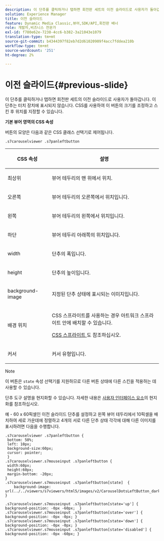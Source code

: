 ```yaml
---
description: 이 단추를 클릭하거나 탭하면 회전판 세트의 이전 슬라이드로 사용자가 돌아갑니다. 이 단추는 터치 장치에 표시되지 않습니다. CSS를 사용하여 이 버튼의 크기를 조정하고 스킨 후 위치를 지정할 수 있습니다.
solution: Experience Manager
title: 이전 슬라이드
feature: Dynamic Media Classic,뷰어,SDK/API,회전판 배너
role: 개발자,비즈니스 전문가
exl-id: f780e62e-7238-4cc6-b382-3a21043e1079
translation-type: tm+mt
source-git-commit: b4344397f82eb7d2d61020909f4acc7fddea210b
workflow-type: tm+mt
source-wordcount: '251'
ht-degree: 2%

---
```


# 이전 슬라이드{#previous-slide}

이 단추를 클릭하거나 탭하면 회전판 세트의 이전 슬라이드로 사용자가 돌아갑니다. 이 단추는 터치 장치에 표시되지 않습니다. CSS를 사용하여 이 버튼의 크기를 조정하고 스킨 후 위치를 지정할 수 있습니다.

<!--<a id="section_6C008EE11212461FA744F2540D38C295"></a>-->

**기본 뷰어 영역의 CSS 속성**

버튼의 모양은 다음과 같은 CSS 클래스 선택기로 제어됩니다.

`.s7carouselviewer .s7panleftbutton`

<table id="table_94EE3F5BBE4547C0B4943471CEE7EDE4"> 
 <thead> 
  <tr> 
   <th colname="col1" class="entry"> <p> CSS 속성 </p> </th> 
   <th colname="col2" class="entry"> <p>설명 </p> </th> 
  </tr> 
 </thead>
 <tbody> 
  <tr> 
   <td colname="col1"> <p> <span class="codeph"> 최상위 </span> </p> </td> 
   <td colname="col2"> <p>뷰어 테두리의 맨 위에서 위치. </p> </td> 
  </tr> 
  <tr> 
   <td colname="col1"> <p> <span class="codeph"> 오른쪽 </span> </p> </td> 
   <td colname="col2"> <p>뷰어 테두리의 오른쪽에서 위치입니다. </p> </td> 
  </tr> 
  <tr> 
   <td colname="col1"> <p> <span class="codeph"> 왼쪽 </span> </p> </td> 
   <td colname="col2"> <p>뷰어 테두리의 왼쪽에서 위치입니다. </p> </td> 
  </tr> 
  <tr> 
   <td colname="col1"> <p> <span class="codeph"> 하단 </span> </p> </td> 
   <td colname="col2"> <p>뷰어 테두리 아래쪽의 위치입니다. </p> </td> 
  </tr> 
  <tr> 
   <td colname="col1"> <p> <span class="codeph"> width </span> </p> </td> 
   <td colname="col2"> <p>단추의 폭입니다. </p> </td> 
  </tr> 
  <tr> 
   <td colname="col1"> <p> <span class="codeph"> height </span> </p> </td> 
   <td colname="col2"> <p>단추의 높이입니다. </p> </td> 
  </tr> 
  <tr> 
   <td colname="col1"> <p> <span class="codeph"> background-image  </span> </p> </td> 
   <td colname="col2"> <p>지정된 단추 상태에 표시되는 이미지입니다. </p> </td> 
  </tr> 
  <tr> 
   <td colname="col1"> <p> <span class="codeph"> 배경 위치  </span> </p> </td> 
   <td colname="col2"> <p> CSS 스프라이트를 사용하는 경우 아트워크 스프라이트 안에 배치할 수 있습니다. </p> <p><a href="../../../c-html5-aem-asset-viewers/c-html5-aem-carousel/c-html5-aem-carousel-customizingviewer/c-html5-aem-carousel-customizingviewer.md#section-9b6d8d601cb441d08214dada7bb4eddc" format="dita" scope="local"> CSS 스프라이트 </a>도 참조하십시오. </p> </td> 
  </tr> 
  <tr> 
   <td colname="col1"> <p> <span class="codeph"> 커서  </span> </p> </td> 
   <td colname="col2"> <p>커서 유형입니다. </p> </td> 
  </tr> 
 </tbody> 
</table>

>[!NOTE]
>
>이 버튼은 `state` 속성 선택기를 지원하므로 다른 버튼 상태에 다른 스킨을 적용하는 데 사용할 수 있습니다.

단추 도구 설명을 현지화할 수 있습니다. 자세한 내용은 [사용자 인터페이스 요소](../../../c-html5-aem-asset-viewers/c-html5-aem-carousel/c-html5-aem-carousel-localization.md)의 현지화를 참조하십시오.

예 - 60 x 60픽셀인 이전 슬라이드 단추를 설정하고 왼쪽 뷰어 테두리에서 10픽셀을 배치하여 세로 가운데에 정렬하고 4개의 서로 다른 단추 상태 각각에 대해 다른 이미지를 표시하려면 다음을 수행합니다.

```
.s7carouselviewer .s7panleftbutton { 
 bottom: 50%; 
 left: 10px; 
 background-size:60px; 
 cursor: pointer; 
 } 
.s7carouselviewer.s7mouseinput .s7panleftbutton { 
 width:60px; 
 height:60px; 
 margin-bottom: -20px; 
} 
.s7carouselviewer.s7mouseinput .s7panleftbutton[state]  { 
    background-image: url(../../viewers/s7viewers/html5/images/v2/CarouselDotsLeftButton_dark_sprite.png); 
} 
 
.s7carouselviewer.s7mouseinput .s7panleftbutton[state='up'] { background-position: -0px -60px;  } 
.s7carouselviewer.s7mouseinput .s7panleftbutton[state='over'] { background-position: -0px -0px; } 
.s7carouselviewer.s7mouseinput .s7panleftbutton[state='down'] { background-position: -0px -0px; } 
.s7carouselviewer.s7mouseinput .s7panleftbutton[state='disabled'] { background-position: -0px -60px; }
```
